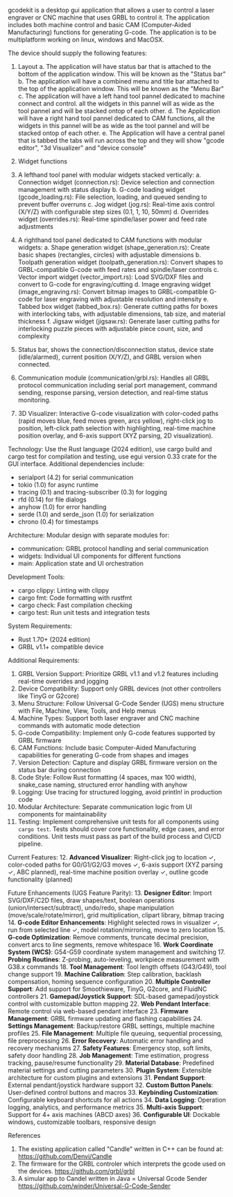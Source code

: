 
gcodekit is a desktop gui application that allows a user to control a laser engraver or CNC machine that uses GRBL to control it. The application includes both machine control and basic CAM (Computer-Aided Manufacturing) functions for generating G-code. The application is to be multiplatform working on linux, windows and MacOSX.

The device should supply the following features:

1. Layout
	a. The application will have status bar that is attached to the bottom of the application window. This will be known as the "Status bar"
	b. The application will have a combined menu and title bar attached to the top of the application window. This will be known as the "Menu Bar"
	c. The application will have a left hand tool pannel dedicated to machine connect and control. all the widgets in this pannel will as wide as the tool pannel and will be stacked ontop of each other. 
	d. The Application will have a right hand tool pannel dedicated to CAM functions, all the widgets in this pannel will be as wide as the tool pannel and will be stacked ontop of each other.
	e. The Application will have a central panel that is tabbed the tabs will run across the top and they will show "gcode editor", "3d Visualizer" and "device console"


2. Widget functions
1. A lefthand tool panel with modular widgets stacked vertically:
 	a. Connection widget (connection.rs): Device selection and connection management with status display
 	b. G-code loading widget (gcode_loading.rs): File selection, loading, and queued sending to prevent buffer overruns
 	c. Jog widget (jog.rs): Real-time axis control (X/Y/Z) with configurable step sizes (0.1, 1, 10, 50mm)
 	d. Overrides widget (overrides.rs): Real-time spindle/laser power and feed rate adjustments
2. A righthand tool panel dedicated to CAM functions with modular widgets:
 	a. Shape generation widget (shape_generation.rs): Create basic shapes (rectangles, circles) with adjustable dimensions
 	b. Toolpath generation widget (toolpath_generation.rs): Convert shapes to GRBL-compatible G-code with feed rates and spindle/laser controls
 	c. Vector import widget (vector_import.rs): Load SVG/DXF files and convert to G-code for engraving/cutting
 	d. Image engraving widget (image_engraving.rs): Convert bitmap images to GRBL-compatible G-code for laser engraving with adjustable resolution and intensity
 	e. Tabbed box widget (tabbed_box.rs): Generate cutting paths for boxes with interlocking tabs, with adjustable dimensions, tab size, and material thickness
 	f. Jigsaw widget (jigsaw.rs): Generate laser cutting paths for interlocking puzzle pieces with adjustable piece count, size, and complexity
3. Status bar, shows the connection/disconnection status, device state (idle/alarmed), current position (X/Y/Z), and GRBL version when connected.
 4. Communication module (communication/grbl.rs): Handles all GRBL protocol communication including serial port management, command sending, response parsing, version detection, and real-time status monitoring.
 5. 3D Visualizer: Interactive G-code visualization with color-coded paths (rapid moves blue, feed moves green, arcs yellow), right-click jog to position, left-click path selection with highlighting, real-time machine position overlay, and 6-axis support (XYZ parsing, 2D visualization).

Technology: Use the Rust language (2024 edition), use cargo build and cargo test for compilation and testing, use egui version 0.33 crate for the GUI interface. Additional dependencies include:
- serialport (4.2) for serial communication
- tokio (1.0) for async runtime
- tracing (0.1) and tracing-subscriber (0.3) for logging
- rfd (0.14) for file dialogs
- anyhow (1.0) for error handling
- serde (1.0) and serde_json (1.0) for serialization
- chrono (0.4) for timestamps

Architecture: Modular design with separate modules for:
- communication: GRBL protocol handling and serial communication
- widgets: Individual UI components for different functions
- main: Application state and UI orchestration

Development Tools:
- cargo clippy: Linting with clippy
- cargo fmt: Code formatting with rustfmt
- cargo check: Fast compilation checking
- cargo test: Run unit tests and integration tests

System Requirements:
- Rust 1.70+ (2024 edition)
- GRBL v1.1+ compatible device

Additional Requirements:
1. GRBL Version Support: Prioritize GRBL v1.1 and v1.2 features including real-time overrides and jogging
2. Device Compatibility: Support only GRBL devices (not other controllers like TinyG or G2core)
3. Menu Structure: Follow Universal G-Code Sender (UGS) menu structure with File, Machine, View, Tools, and Help menus
4. Machine Types: Support both laser engraver and CNC machine commands with automatic mode detection
5. G-code Compatibility: Implement only G-code features supported by GRBL firmware
6. CAM Functions: Include basic Computer-Aided Manufacturing capabilities for generating G-code from shapes and images
7. Version Detection: Capture and display GRBL firmware version on the status bar during connection
8. Code Style: Follow Rust formatting (4 spaces, max 100 width), snake_case naming, structured error handling with anyhow
9. Logging: Use tracing for structured logging, avoid println! in production code
10. Modular Architecture: Separate communication logic from UI components for maintainability
11. Testing: Implement comprehensive unit tests for all components using `cargo test`. Tests should cover core functionality, edge cases, and error conditions. Unit tests must pass as part of the build process and CI/CD pipeline.

 Current Features:
 12. **Advanced Visualizer**: Right-click jog to location ✓, color-coded paths for G0/G1/G2/G3 moves ✓, 6-axis support (XYZ parsing ✓, ABC planned), real-time machine position overlay ✓, outline gcode functionality (planned)

 Future Enhancements (UGS Feature Parity):
13. **Designer Editor**: Import SVG/DXF/C2D files, draw shapes/text, boolean operations (union/intersect/subtract), undo/redo, shape manipulation (move/scale/rotate/mirror), grid multiplication, clipart library, bitmap tracing
 14. **G-code Editor Enhancements**: Highlight selected rows in visualizer ✓, run from selected line ✓, model rotation/mirroring, move to zero location
15. **G-code Optimization**: Remove comments, truncate decimal precision, convert arcs to line segments, remove whitespace
16. **Work Coordinate System (WCS)**: G54-G59 coordinate system management and switching
17. **Probing Routines**: Z-probing, auto-leveling, workpiece measurement with G38.x commands
18. **Tool Management**: Tool length offsets (G43/G49), tool change support
19. **Machine Calibration**: Step calibration, backlash compensation, homing sequence configuration
20. **Multiple Controller Support**: Add support for Smoothieware, TinyG, G2core, and FluidNC controllers
21. **Gamepad/Joystick Support**: SDL-based gamepad/joystick control with customizable button mapping
22. **Web Pendant Interface**: Remote control via web-based pendant interface
23. **Firmware Management**: GRBL firmware updating and flashing capabilities
24. **Settings Management**: Backup/restore GRBL settings, multiple machine profiles
25. **File Management**: Multiple file queuing, sequential processing, file preprocessing
26. **Error Recovery**: Automatic error handling and recovery mechanisms
27. **Safety Features**: Emergency stop, soft limits, safety door handling
28. **Job Management**: Time estimation, progress tracking, pause/resume functionality
29. **Material Database**: Predefined material settings and cutting parameters
30. **Plugin System**: Extensible architecture for custom plugins and extensions
31. **Pendant Support**: External pendant/joystick hardware support
32. **Custom Button Panels**: User-defined control buttons and macros
33. **Keybinding Customization**: Configurable keyboard shortcuts for all actions
34. **Data Logging**: Operation logging, analytics, and performance metrics
35. **Multi-axis Support**: Support for 4+ axis machines (ABCD axes)
36. **Configurable UI**: Dockable windows, customizable toolbars, responsive design

References
1. The existing application called "Candle" written in C++ can be found at: https://github.com/Denvi/Candle
2. The firmware for the GRBL controler which interprets the gcode used on the devices.  https://github.com/grbl/grbl 
3. A simular app to Candel written in Java = Universal Gcode Sender https://github.com/winder/Universal-G-Code-Sender

